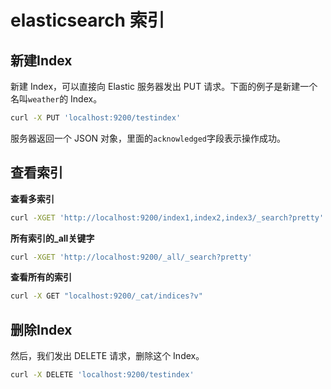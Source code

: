# elasticsearch 索引

## 新建Index

新建 Index，可以直接向 Elastic 服务器发出 PUT 请求。下面的例子是新建一个名叫`weather`的 Index。

```bash
curl -X PUT 'localhost:9200/testindex'
```

服务器返回一个 JSON 对象，里面的`acknowledged`字段表示操作成功。

## 查看索引

**查看多索引** 

```bash
curl -XGET 'http://localhost:9200/index1,index2,index3/_search?pretty'
```

**所有索引的_all关键字**

```bash
curl -XGET 'http://localhost:9200/_all/_search?pretty'
```

**查看所有的索引**

```bash
curl -X GET "localhost:9200/_cat/indices?v"
```

## 删除Index

然后，我们发出 DELETE 请求，删除这个 Index。

```bash
curl -X DELETE 'localhost:9200/testindex'
```
